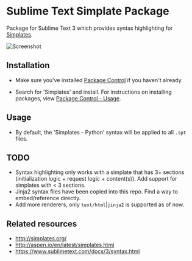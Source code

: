 # Sublime Text Simplate Package

Package for Sublime Text 3 which provides syntax highlighting for [Simplates](http://simplates.org/).

![Screenshot](https://raw.githubusercontent.com/rohitpaulk/sublime-simplates/master/screenshot.png)

## Installation

- Make sure you've installed [Package Control](https://packagecontrol.io/installation) if you haven't already.

- Search for 'Simplates' and install. For instructions on installing packages, view [Package Control - Usage](https://packagecontrol.io/docs/usage).

## Usage

- By default, the 'Simplates - Python' syntax will be applied to all `.spt` files.

## TODO

- Syntax highlighting only works with a simplate that has 3+ sections (initialization logic + request logic + content(s)). Add support for simplates with < 3 sections.
- Jinja2 syntax files have been copied into this repo. Find a way to embed/reference directly.
- Add more renderers, only `text/html`|`jinja2` is supported as of now.

## Related resources

- http://simplates.org/
- http://aspen.io/en/latest/simplates.html
- https://www.sublimetext.com/docs/3/syntax.html
